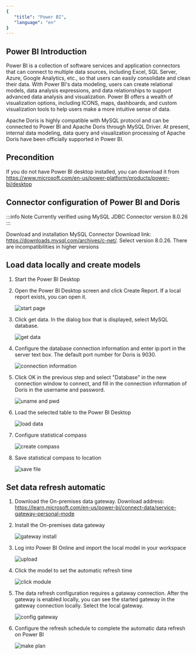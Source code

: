 ```yaml
---
{
   "title": "Power BI",
   "language": "en"
}
---
```


<!--
Licensed to the Apache Software Foundation (ASF) under one
or more contributor license agreements.  See the NOTICE file
distributed with this work for additional information
regarding copyright ownership.  The ASF licenses this file
to you under the Apache License, Version 2.0 (the
"License"); you may not use this file except in compliance
with the License.  You may obtain a copy of the License at

  http://www.apache.org/licenses/LICENSE-2.0

Unless required by applicable law or agreed to in writing,
software distributed under the License is distributed on an
"AS IS" BASIS, WITHOUT WARRANTIES OR CONDITIONS OF ANY
KIND, either express or implied.  See the License for the
specific language governing permissions and limitations
under the License.
-->

## Power BI Introduction

Power BI is a collection of software services and application connectors that can connect to multiple data sources, including Excel, SQL Server, Azure, Google Analytics, etc., so that users can easily consolidate and clean their data. With Power BI's data modeling, users can create relational models, data analysis expressions, and data relationships to support advanced data analysis and visualization. Power BI offers a wealth of visualization options, including ICONS, maps, dashboards, and custom visualization tools to help users make a more intuitive sense of data.

Apache Doris is highly compatible with MySQL protocol and can be connected to Power BI and Apache Doris through MySQL Driver. At present, internal data modeling, data query and visualization processing of Apache Doris have been officially supported in Power BI.

## Precondition

If you do not have Power BI desktop installed, you can download it from https://www.microsoft.com/en-us/power-platform/products/power-bi/desktop

## Connector configuration of Power BI and Doris
:::info Note
Currently verified using MySQL JDBC Connector version 8.0.26
:::

Download and installation MySQL Connector
Download link: https://downloads.mysql.com/archives/c-net/. Select version 8.0.26. There are incompatibilities in higher versions


## Load data locally and create models

1. Start the Power BI Desktop
2. Open the Power BI Desktop screen and click Create Report. If a local report exists, you can open it.

   ![start page](/images/powerbi/bi-powerbi-en-2.png)

3. Click get data. In the dialog box that is displayed, select MySQL database.

   ![get data](/images/powerbi/bi-powerbi-en-3.png)

4. Configure the database connection information and enter ip:port in the server text box. The default port number for Doris is 9030.

   ![connection information](/images/powerbi/bi-powerbi-en-4.png)

5. Click OK in the previous step and select "Database" in the new connection window to connect, and fill in the connection information of Doris in the username and password.

   ![uname and pwd](/images/powerbi/bi-powerbi-en-5.png)

6. Load the selected table to the Power BI Desktop

   ![load data](/images/powerbi/bi-powerbi-en-6.png)

7. Configure statistical compass

   ![create compass](/images/powerbi/bi-powerbi-en-7.png)

8. Save statistical compass to location

   ![save file](/images/powerbi/bi-powerbi-en-8.png)

## Set  data refresh automatic

1. Download the On-premises data gateway. Download address: https://learn.microsoft.com/en-us/power-bi/connect-data/service-gateway-personal-mode
2. Install the On-premises data gateway

   ![gateway install](/images/powerbi/bi-powerbi-en-9.png)

3. Log into Power BI Online and import the local model in your workspace

   ![upload](/images/powerbi/bi-powerbi-en-10-zh.png)

4. Click the model to set the automatic refresh time

   ![click module](/images/powerbi/bi-powerbi-en-11.png)

5. The data refresh configuration requires a gataway connection. After the gateway is enabled locally, you can see the  started gateway in the gateway connection locally. Select the local gateway. 

   ![config gateway](/images/powerbi/bi-powerbi-en-12.png)

6. Configure the refresh schedule to complete the automatic data refresh on Power BI

   ![make plan](/images/powerbi/bi-powerbi-en-13.png)

